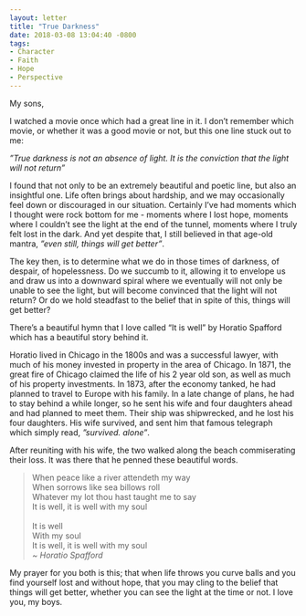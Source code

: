 ```yaml
---
layout: letter
title: "True Darkness"
date: 2018-03-08 13:04:40 -0800
tags:
- Character
- Faith
- Hope
- Perspective
---
```

My sons,

I watched a movie once which had a great line in it. I don’t remember which movie, or whether it was a good movie or not, but this one line stuck out to me:

*”True darkness is not an absence of light. It is the conviction that the light will not return”*

I found that not only to be an extremely beautiful and poetic line, but also an insightful one. Life often brings about hardship, and we may occasionally feel down or discouraged in our situation. Certainly I’ve had moments which I thought were rock bottom for me - moments where I lost hope, moments where I couldn’t see the light at the end of the tunnel, moments where I truly felt lost in the dark. And yet despite that, I still believed in that age-old mantra, *”even still, things will get better”*.

The key then, is to determine what we do in those times of darkness, of despair, of hopelessness. Do we succumb to it, allowing it to envelope us and draw us into a downward spiral where we eventually will not only be unable to see the light, but will become convinced that the light will not return? Or do we hold steadfast to the belief that in spite of this, things will get better?

There’s a beautiful hymn that I love called “It is well” by Horatio Spafford which has a beautiful story behind it.

Horatio lived in Chicago in the 1800s and was a successful lawyer, with much of his money invested in property in the area of Chicago. In 1871, the great fire of Chicago claimed the life of his 2 year old son, as well as much of his property investments. In 1873, after the economy tanked, he had planned to travel to Europe with his family. In a late change of plans, he had to stay behind a while longer, so he sent his wife and four daughters ahead and had planned to meet them. Their ship was shipwrecked, and he lost his four daughters. His wife survived, and sent him that famous telegraph which simply read, *”survived. alone”*.

After reuniting with his wife, the two walked along the beach commiserating their loss. It was there that he penned these beautiful words.

> When peace like a river attendeth my way<br/>
> When sorrows like sea billows roll<br/>
> Whatever my lot thou hast taught me to say<br/>
> It is well, it is well with my soul<br/><br/>
> It is well<br/>
> With my soul<br/>
> It is well, it is well with my soul<br/>
*~ Horatio Spafford*

My prayer for you both is this; that when life throws you curve balls and you find yourself lost and without hope, that you may cling to the belief that things will get better, whether you can see the light at the time or not. I love you, my boys.
